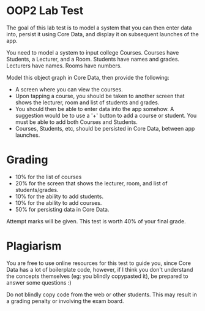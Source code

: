 OOP2 Lab Test
=======================

The goal of this lab test is to model a system that you can then enter data into, persist it using Core Data, and display it on subsequent launches of the app.

You need to model a system to input college Courses.
Courses have Students, a Lecturer, and a Room.
Students have names and grades.
Lecturers have names.
Rooms have numbers.

Model this object graph in Core Data, then provide the following:

- A screen where you can view the courses.
- Upon tapping a course, you should be taken to another screen that shows the lecturer, room and list of students and grades.
- You should then be able to enter data into the app somehow. A suggestion would be to use a '+' button to add a course or student. You must be able to add both Courses and Students.
- Courses, Students, etc, should be persisted in Core Data, between app launches.

Grading
================

- 10% for the list of courses
- 20% for the screen that shows the lecturer, room, and list of students/grades.
- 10% for the ability to add students.
- 10% for the ability to add courses.
- 50% for persisting data in Core Data.

Attempt marks will be given. This test is worth 40% of your final grade.

Plagiarism
==============

You are free to use online resources for this test to guide you, since Core Data has a lot of boilerplate code, however, if I think you don't understand the concepts themselves (eg: you blindly copypasted it), be prepared to answer some questions :)

Do not blindly copy code from the web or other students. This may result in a grading penalty or involving the exam board.
